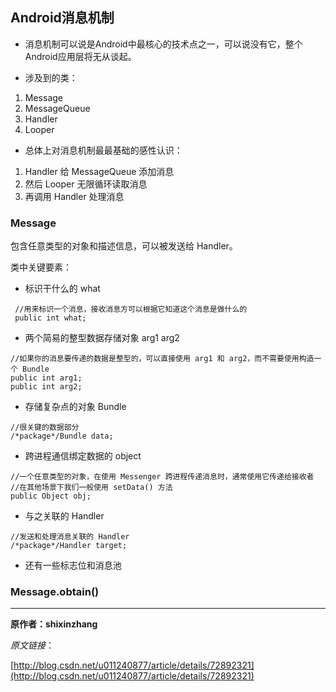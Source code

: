 ## Android消息机制

- 消息机制可以说是Android中最核心的技术点之一，可以说没有它，整个Android应用层将无从谈起。

- 涉及到的类：
 1. Message
 2. MessageQueue
 3. Handler
 4. Looper
 
- 总体上对消息机制最最基础的感性认识：
 1. Handler 给 MessageQueue 添加消息
 2. 然后 Looper 无限循环读取消息
 3. 再调用 Handler 处理消息 
 
### Message
 
包含任意类型的对象和描述信息，可以被发送给 Handler。

类中关键要素：

- 标识干什么的 what

```
 //用来标识一个消息，接收消息方可以根据它知道这个消息是做什么的
 public int what;
```

- 两个简易的整型数据存储对象 arg1 arg2

```
//如果你的消息要传递的数据是整型的，可以直接使用 arg1 和 arg2，而不需要使用构造一个 Bundle
public int arg1;
public int arg2;
```

- 存储复杂点的对象 Bundle

```
//很关键的数据部分
/*package*/Bundle data;

```

- 跨进程通信绑定数据的 object

```
//一个任意类型的对象，在使用 Messenger 跨进程传递消息时，通常使用它传递给接收者
//在其他场景下我们一般使用 setData() 方法
public Object obj;
```

- 与之关联的 Handler

```
//发送和处理消息关联的 Handler
/*package*/Handler target;
```

- 还有一些标志位和消息池

### Message.obtain()



---

**原作者：shixinzhang**

_原文链接_：

[http://blog.csdn.net/u011240877/article/details/72892321](http://blog.csdn.net/u011240877/article/details/72892321)